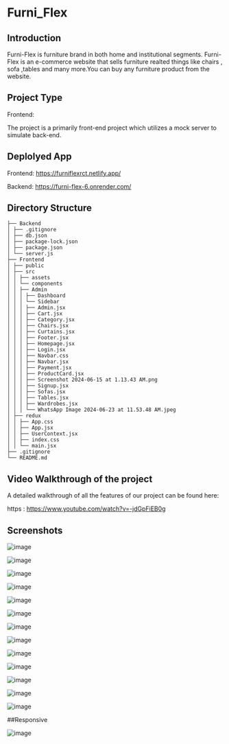 # Furni_Flex


## Introduction

Furni-Flex is furniture brand in both home and institutional segments. Furni-Flex is an e-commerce website that sells furniture realted things like chairs , sofa ,tables and many more.You can buy any  furniture product from the website.

## Project Type

Frontend:

The project is a primarily front-end project which utilizes a mock server to simulate back-end.

## Deplolyed App

Frontend: https://furniflexrct.netlify.app/

Backend: https://furni-flex-6.onrender.com/

## Directory Structure

```
├── Backend
│ ├── .gitignore
│ ├── db.json
│ ├── package-lock.json
│ ├── package.json
│ └── server.js
├── Frontend
│ ├── public
│ ├── src
│ │ ├── assets
│ │ └── components
│ │ ├── Admin
│ │ │ ├── Dashboard
│ │ │ └── Sidebar
│ │ │ ├── Admin.jsx
│ │ │ ├── Cart.jsx
│ │ │ ├── Category.jsx
│ │ │ ├── Chairs.jsx
│ │ │ ├── Curtains.jsx
│ │ │ ├── Footer.jsx
│ │ │ ├── Homepage.jsx
│ │ │ ├── Login.jsx
│ │ │ ├── Navbar.css
│ │ │ ├── Navbar.jsx
│ │ │ ├── Payment.jsx
│ │ │ ├── ProductCard.jsx
│ │ │ ├── Screenshot 2024-06-15 at 1.13.43 AM.png
│ │ │ ├── Signup.jsx
│ │ │ ├── Sofas.jsx
│ │ │ ├── Tables.jsx
│ │ │ ├── Wardrobes.jsx
│ │ │ └── WhatsApp Image 2024-06-23 at 11.53.48 AM.jpeg
│ ├── redux
│ │ ├── App.css
│ │ ├── App.jsx
│ │ ├── UserContext.jsx
│ │ ├── index.css
│ │ └── main.jsx
├── .gitignore
└── README.md
```
## Video Walkthrough of the project

A detailed walkthrough of all the features of our project can be found here:

https : https://www.youtube.com/watch?v=-jdGpFiEB0g

## Screenshots

![image](https://github.com/varshitha-008/Furni_Flex/assets/54645464/383d97ec-f732-46b4-978f-e987a2a5eeb2)

![image](https://github.com/varshitha-008/Furni_Flex/assets/54645464/8a4896d7-e3f4-4bc1-8571-b364f4f78dd8)

![image](https://github.com/varshitha-008/Furni_Flex/assets/54645464/c4363218-37be-4259-aabe-dc5e0c6addeb)

![image](https://github.com/varshitha-008/Furni_Flex/assets/54645464/dffd44b0-19cb-468e-b299-e3c3ff609a34)

![image](https://github.com/varshitha-008/Furni_Flex/assets/54645464/fec7bcfe-f9d8-44f5-b50b-981855dbb56c)

![image](https://github.com/varshitha-008/Furni_Flex/assets/54645464/b962bfb7-4d1c-4b79-9b25-9fe4b1da481f)

![image](https://github.com/varshitha-008/Furni_Flex/assets/54645464/132ed8bf-10e2-4f56-86fc-4d6776675f92)

![image](https://github.com/varshitha-008/Furni_Flex/assets/54645464/817e0928-a564-4de0-a734-c1c421dcac10)

![image](https://github.com/varshitha-008/Furni_Flex/assets/54645464/a38e26b8-929d-45c4-ab9e-747f5c2fc05e)

![image](https://github.com/varshitha-008/Furni_Flex/assets/54645464/414593d0-3d45-4c20-ac88-205238a315aa)

![image](https://github.com/varshitha-008/Furni_Flex/assets/54645464/67bdc67e-df27-4d5b-9ec2-5311204b2858)

![image](https://github.com/varshitha-008/Furni_Flex/assets/54645464/dddbf555-0f7a-46be-93c8-93722e63e860)

![image](https://github.com/varshitha-008/Furni_Flex/assets/54645464/30d3ce26-4932-4666-9631-cdc01fe1e8cf)

##Responsive

![image](https://github.com/varshitha-008/Furni_Flex/assets/54645464/1e2a27d9-122d-4343-966a-1b9c2256cfe3)













